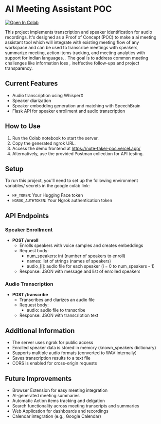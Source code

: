 # AI Meeting Assistant POC

[![Open In Colab](https://colab.research.google.com/assets/colab-badge.svg)](https://colab.research.google.com/drive/1TG0CEwTKTsfmKg5DpzmNlCgvzNCT8-0z?usp=sharing)

This project implements transcription and speaker identification for audio recordings. It's designed as a Proof of Concept (POC) to make a ai meeting assistant tool which will integrate with existing meeting flow of any workspace and  can be used to  transcribe meetings with speakers, summarize meeting,  action items tracking, and meeting analytics with support for indian languages. . The goal is to address common meeting challenges like information loss , ineffective follow-ups and project transparency.

## Current Features

- Audio transcription using WhisperX
- Speaker diarization
- Speaker embedding generation and matching with SpeechBrain
- Flask API for speaker enrollment and audio transcription

## How to Use

1. Run the Colab notebook to start the server.
2. Copy the generated ngrok URL.
3. Access the demo frontend at https://note-taker-poc.vercel.app/
4. Alternatively, use the provided Postman collection for API testing.

## Setup

To run this project, you'll need to set up the following environment variables/ secrets in the google colab link:

- `HF_TOKEN`: Your Hugging Face token
- `NGROK_AUTHTOKEN`: Your Ngrok authentication token

## API Endpoints

### Speaker Enrollment
- **POST /enroll**
  - Enrolls speakers with voice samples and creates embeddings
  - Request body:
    - num_speakers: int (number of speakers to enroll)
    - names: list of strings (names of speakers)
    - audio_[i]: audio file for each speaker (i = 0 to num_speakers - 1)
  - Response: JSON with message and list of enrolled speakers

### Audio Transcription
- **POST /transcribe**
  - Transcribes and diarizes an audio file
  - Request body:
    - audio: audio file to transcribe
  - Response: JSON with transcription text



## Additional Information

- The server uses ngrok for public access
- Enrolled speaker data is stored in memory (known_speakers dictionary)
- Supports multiple audio formats (converted to WAV internally)
- Saves transcription results to a text file
- CORS is enabled for cross-origin requests

## Future Improvements

- Browser Extension for easy meeting integration
- AI-generated meeting summaries
- Automatic Action items tracking and delgation
- Search functionality across meeting transcripts and summaries
- Web Application for dashboards and recordings
- Calendar integration (e.g., Google Calendar)

